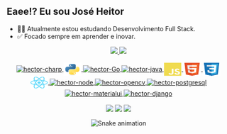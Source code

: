 ## Eaee!? Eu sou José Heitor

- 👨‍💻 Atualmente estou estudando Desenvolvimento Full Stack.
- ✅ Focado sempre em aprender e inovar.


<div align="center">
  <a href="https://github.com/heitordiasdev">
  <img height="180em" src="https://github-readme-stats.vercel.app/api?username=heitordiasdev&show_icons=true&theme=dracula&include_all_commits=true&count_private=true"/>
  <img height="180em" src="https://github-readme-stats.vercel.app/api/top-langs/?username=heitordiasdev&layout=compact&langs_count=7&theme=dracula"/>
</div>
  
<div align = "center" style="display: inline_block"><br>
  <img align="center" alt="hector-charp" height="30" width="40" src="https://cdn.jsdelivr.net/gh/devicons/devicon/icons/csharp/csharp-original.svg">
  <img align="center" alt="hector-Python" height="30" width="40" src="https://raw.githubusercontent.com/devicons/devicon/master/icons/python/python-original.svg">
  <img align= "center" alt="hector-Go" height="30" width="40" src="https://cdn.jsdelivr.net/gh/devicons/devicon/icons/go/go-original-wordmark.svg">
  <img align="center" alt="hector-java" height="30" width="40" src="https://cdn.jsdelivr.net/gh/devicons/devicon/icons/java/java-original.svg">
  <img align="center" alt="hector-Js" height="30" width="40" src="https://raw.githubusercontent.com/devicons/devicon/master/icons/javascript/javascript-plain.svg">
  <img align="center" alt="hector-HTML" height="30" width="40" src="https://raw.githubusercontent.com/devicons/devicon/master/icons/html5/html5-original.svg">
  <img align="center" alt="hector-CSS" height="30" width="40" src="https://raw.githubusercontent.com/devicons/devicon/master/icons/css3/css3-original.svg">
  <img align="center" alt="hector-React" height="30" width="40" src="https://raw.githubusercontent.com/devicons/devicon/master/icons/react/react-original.svg">
  <img align="center" alt="hector-node" height="30" width="40" src="https://cdn.jsdelivr.net/gh/devicons/devicon/icons/nodejs/nodejs-original-wordmark.svg">
  <img align="center" alt="hector-opencv" height="30" width="40" src="https://cdn.jsdelivr.net/gh/devicons/devicon/icons/opencv/opencv-original.svg">
  <img align="center" alt="hector-postgresql" height="30" width="40" src="https://cdn.jsdelivr.net/gh/devicons/devicon/icons/postgresql/postgresql-original-wordmark.svg">
  <img align="center" alt="hector-materialui" height="30" width="40" src="https://cdn.jsdelivr.net/gh/devicons/devicon/icons/materialui/materialui-original.svg">
  <img align="center" alt="hector-django" height="30" width="40" src="https://cdn.jsdelivr.net/gh/devicons/devicon/icons/django/django-plain-wordmark.svg">

        
  
  
  
  
  
</div>
  
  
  
  
<div align= "center"> <br/>
  <a href="https://instagram.com/heitor_diias" target="_blank"><img src="https://img.shields.io/badge/-Instagram-%23E4405F?style=for-the-badge&logo=instagram&logoColor=white" target="_blank"></a>
  <a href = "mailto:heitordiastavares3@gmail.com"><img src="https://img.shields.io/badge/-Gmail-%23333?style=for-the-badge&logo=gmail&logoColor=white" target="_blank"></a>
  <a href="https://www.linkedin.com/in/heitor-dias-06870421b/" target="_blank"><img src="https://img.shields.io/badge/-LinkedIn-%230077B5?style=for-the-badge&logo=linkedin&logoColor=white" target="_blank"></a>   
  
 ![Snake animation](https://github.com/heitordiasdev/heitordiasdev/blob/output/github-contribution-grid-snake.svg)
</div>
